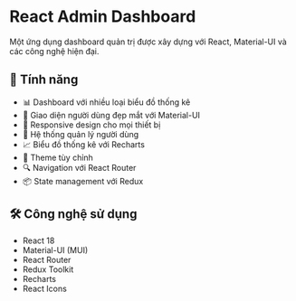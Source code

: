 # React Admin Dashboard

Một ứng dụng dashboard quản trị được xây dựng với React, Material-UI và các công nghệ hiện đại.

## 🚀 Tính năng

- 📊 Dashboard với nhiều loại biểu đồ thống kê
- 🎨 Giao diện người dùng đẹp mắt với Material-UI
- 📱 Responsive design cho mọi thiết bị
- 🔐 Hệ thống quản lý người dùng
- 📈 Biểu đồ thống kê với Recharts
- 🌙 Theme tùy chỉnh
- 🔍 Navigation với React Router
- 📦 State management với Redux

## 🛠 Công nghệ sử dụng

- React 18
- Material-UI (MUI)
- React Router
- Redux Toolkit
- Recharts
- React Icons